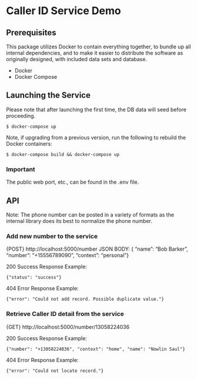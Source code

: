 # Caller ID Service Demo

## Prerequisites

This package utilizes Docker to contain everything together, to bundle up all internal dependencies, and to make it easier to distribute the software as originally designed, with included data sets and database.

- Docker
- Docker Compose

## Launching the Service

Please note that after launching the first time, the DB data will seed before proceeding.

```
$ docker-compose up
```

Note, if upgrading from a previous version, run the following to rebuild the Docker containers:

```
$ docker-compose build && docker-compose up
```

### Important

The public web port, etc., can be found in the .env file.

## API

Note: The phone number can be posted in a variety of formats as the internal library does its best to normalize the phone number.

### Add new number to the service

{POST} http://localhost:5000/number
JSON BODY: { “name”: “Bob Barker”, “number”: “+15556789090”, “context”: “personal”}

200 Success Response Example:
```
{"status": "success"}
```

404 Error Response Example:
```
{"error": "Could not add record. Possible duplicate value."}
```

### Retrieve Caller ID detail from the service


{GET} http://localhost:5000/number/13058224036

200 Success Response Example:

```
{"number": "+13058224036", "context": "home", "name": "Nowlin Saul"}
```

404 Error Response Example:
```
{"error": "Could not locate record."}
```
